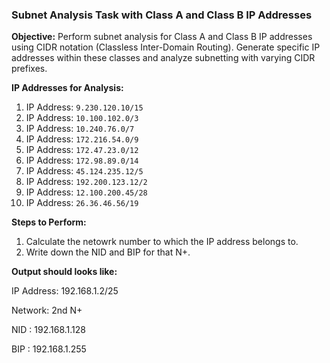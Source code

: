 ### Subnet Analysis Task with Class A and Class B IP Addresses

**Objective:**
Perform subnet analysis for Class A and Class B IP addresses using CIDR notation (Classless Inter-Domain Routing). Generate specific IP addresses within these classes and analyze subnetting with varying CIDR prefixes.

**IP Addresses for Analysis:**

1.  IP Address: `9.230.120.10/15`
2.  IP Address: `10.100.102.0/3`
3.  IP Address: `10.240.76.0/7`
4.  IP Address: `172.216.54.0/9`
5.  IP Address: `172.47.23.0/12`
6.  IP Address: `172.98.89.0/14`
7.  IP Address: `45.124.235.12/5`
8.  IP Address: `192.200.123.12/2`
9.  IP Address: `12.100.200.45/28`
10. IP Address: `26.36.46.56/19`

**Steps to Perform:**
1. Calculate the netowrk number to which the IP address belongs to.
2. Write down the NID and BIP for that N+.

**Output should looks like:**

IP Address: 192.168.1.2/25

Network: 2nd N+

NID    : 192.168.1.128

BIP    : 192.168.1.255
